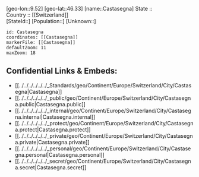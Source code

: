 ﻿---
location: [46.33,9.52] 
mapzoom: [7,12] 
mapmarker: city 
type: City
tags:
- geo/City


SpocWebEntityId: 29502
isDeleted: false
confidential: public

---
[geo-lon::9.52] 
[geo-lat::46.33] 
[name::Castasegna] 
State ::  
Country :: [[Switzerland]]  
[StateId::] 
[Population::] 
[Unknown::] 


```leaflet
id: Castasegna
coordinates: [[Castasegna]] 
markerFile: [[Castasegna]] 
defaultZoom: 11 
maxZoom: 18
```


## Confidential Links & Embeds: 
- [[../../../../../../_Standards/geo/Continent/Europe/Switzerland/City/Castasegna|Castasegna]] 
- [[../../../../../../_public/geo/Continent/Europe/Switzerland/City/Castasegna.public|Castasegna.public]] 
- [[../../../../../../_internal/geo/Continent/Europe/Switzerland/City/Castasegna.internal|Castasegna.internal]] 
- [[../../../../../../_protect/geo/Continent/Europe/Switzerland/City/Castasegna.protect|Castasegna.protect]] 
- [[../../../../../../_private/geo/Continent/Europe/Switzerland/City/Castasegna.private|Castasegna.private]] 
- [[../../../../../../_personal/geo/Continent/Europe/Switzerland/City/Castasegna.personal|Castasegna.personal]] 
- [[../../../../../../_secret/geo/Continent/Europe/Switzerland/City/Castasegna.secret|Castasegna.secret]] 
